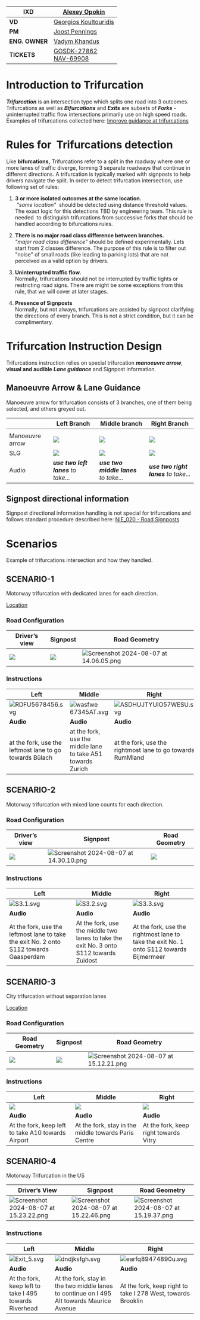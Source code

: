 | **IXD** | [Alexey Opokin](https://tomtom.atlassian.net/wiki/people/70121:e8cb7861-9079-4b92-b96d-bfe8cd882680?ref=confluence)                                                                                                                                                                                                                                                                       |
|---|-------------------------------------------------------------------------------------------------------------------------------------------------------------------------------------------------------------------------------------------------------------------------------------------------------------------------------------------------------------------------------------------|
| **VD** | [Georgios Koultouridis](https://tomtom.atlassian.net/wiki/people/5be2fd44649a737c2342afbe?ref=confluence)                                                                                                                                                                                                                                                                                 |
| **PM** | [Joost Pennings](https://tomtom.atlassian.net/wiki/people/712020:a6d50cb1-97be-4a9a-a279-3fbb3e2e1799?ref=confluence)                                                                                                                                                                                                                                                                     |
| **ENG. OWNER** | [Vadym Khandus](https://tomtom.atlassian.net/wiki/people/712020:2b00ecb1-a543-4410-818c-575056da8b84?ref=confluence)                                                                                                                                                                                                                                                                      |
| **TICKETS** | [GOSDK\-27862](https://tomtom.atlassian.net/browse/GOSDK-27862?src=confmacro)<br>[NAV\-69908](https://tomtom.atlassian.net/browse/NAV-69908?src=confmacro)  |

**Introduction to Trifurcation**
================================

_**Trifurcation**_ is an intersection type which splits one road into 3 outcomes. Trifurcations as well as _**Bifurcations**_ and _**Exits**_ are subsets of _**Forks**_ - uninterrupted traffic flow intersections primarily use on high speed roads. Examples of trifurcations collected here: [Improve guidance at trifurcations](https://tomtom.atlassian.net/wiki/spaces/~khandus/pages/213188826/Improve+guidance+at+trifurcations)

**Rules for  Trifurcations detection**
======================================

Like **bifurcations,** Trifurcations refer to a split in the roadway where one or more lanes of traffic diverge, forming 3 separate roadways that continue in different directions. A trifurcation is typically marked with signposts to help drivers navigate the split. In order to detect trifurcation intersection, use following set of rules:  

1.  **3 or more isolated outcomes at the same location.**  
     _"same location"_  should be detected using distance threshold values. The exact logic for this detections TBD by engineering team. This rule is needed  to distinguish trifurcations from successive forks that should be handled according to bifurcations rules.  
      
    
2.  **There is no major road class difference between branches.**  
    _"major road class difference"_ should be defined experimentally. Lets start from 2 classes difference. The purpose of this rule is to filter out "noise" of small roads (like leading to parking lots) that are not perceived as a valid option by drivers.  
      
    
3.  **Uninterrupted traffic flow.**  
    Normally, trifurcations should not be interrupted by traffic lights or restricting road signs. There are might be some exceptions from this rule, that we will cover at later stages.  
      
    
4.  **Presence of Signposts**  
    Normally, but not always, trifurcations are assisted by signpost clarifying the directions of every branch. This is not a strict condition, but it can be complimentary.
    

Trifurcation Instruction Design
===============================

Trifurcations instruction relies on special trifurcation _**manoeuvre arrow**_, **visual and audible** _**Lane guidance**_ and Signpost information.

  
  
**Manoeuvre Arrow &amp; Lane Guidance**
-----------------------------------------

Manoeuvre arrow for trifurcation consists of 3 branches, one of them being selected, and others greyed out.

|  | **Left Branch** | **Middle branch** | **Right Branch** |
|---|---|---|---|
|  |  |  |  |
| Manoeuvre arrow | ![](images/157718204.png) | ![](images/157718201.png) | ![](images/157718202.png) |
| SLG | ![](images/157718195.png) | ![](images/157718193.png) | ![](images/157718191.png) |
| Audio | ***use two left lanes** to take...* | ***use two middle lanes** to take...* | ***use two right lanes** to take...* |

**Signpost directional information**
------------------------------------

Signpost directional information handling is not special for trifurcations and follows standard procedure described here: [NIE\_020 - Road Signposts](https://github.com/tomtom-internal/nie-ux-spec/blob/main/Guidance%20Framework%20-%20Methods%20%26%20Components/Road%20Signposts/Road_Signposts.md)

Scenarios
=========

Example of trifurcations intersection and how they handled.

SCENARIO-1
----------

Motorway trifurcation with dedicated lanes for each direction.

[Location](https://www.google.com/maps/@47.4486264,8.5674592,3a,75y,102.45h,90t/data=!3m6!1e1!3m4!1sAF-G7lJKZsJrCHeWSizFEA!2e0!7i13312!8i6656?entry=ttu)

### Road Configuration

| **Driver’s view** | **Signpost** | **Road Geometry** |
|---|---|---|
| ![](images/157718260.png) | ![](images/157718259.png) | ![Screenshot 2024-08-07 at 14.06.05.png](images/290005648.png) |

### **Instructions**

| **Left** | **Middle** | **Right** |
|---|---|---|
| ![RDFU5678456.svg](images/382861386.svg) | ![wasfwe 67345AT.svg](images/382959800.svg) | ![ASDHUJTYUIO57WESU.svg](images/382861392.svg) |
| **Audio** | **Audio** | **Audio** |
| at the fork, use the leftmost lane to go towards Bülach | at the fork, use the middle lane to take A51 towards Zurich | at the fork, use the rightmost lane to go towards RumMland |

SCENARIO-2
----------

Motorway trifurcation with mixed lane counts for each direction.  

### Road Configuration

| **Driver’s view** | **Signpost** | **Road Geometry** |
|---|---|---|
| ![](images/157718460.png) | ![Screenshot 2024-08-07 at 14.30.10.png](images/289584987.png) | ![](images/157718461.png) |

### **Instructions**

| **Left** | **Middle** | **Right** |
|---|---|---|
| ![S3.1.svg](images/382243342.svg) | ![S3.2.svg](images/382243362.svg) | ![S3.3.svg](images/381623937.svg) |
| **Audio** | **Audio** | **Audio** |
| At the fork, use the leftmost lane to take the exit No. 2 onto S112 towards Gaasperdam | At the fork, use the middle two lanes to take the exit No. 3 onto S112 towards Zuidost | At the fork, use the rightmost lane to take the exit No. 1 onto S112 towards Bijmermeer |

  
  
  
  
SCENARIO-3
----------------------

City trifurcation without separation lanes  
  
[Location](https://www.google.com/maps/@48.8281351,2.3922637,3a,75y,298.84h,83.87t/data=!3m6!1e1!3m4!1s-Sos8Ml4jwW6uaqgI9NtIA!2e0!7i16384!8i8192?entry=ttu)  
  

### Road Configuration

| **Road Geometry** | **Signpost** | **Road Geometry** |
|---|---|---|
| ![](images/157718216.png) | ![](images/157718218.png) | ![Screenshot 2024-08-07 at 15.12.21.png](images/289907270.png) |

  

### **Instructions**

| **Left** | **Middle** | **Right** |
|---|---|---|
| ![](images/157718208.png) | ![](images/157718206.png) | ![](images/157718205.png) |
| **Audio** | **Audio** | **Audio** |
| At the fork, keep left to take A10 towards Airport | At the fork, stay in the middle towards Paris Centre | At the fork, keep right towards Vitry |

SCENARIO-4
----------

Motorway Trifurcation in the US

| **Driver’s View** | **Signpost** | **Road Geometry** |
|---|---|---|
| ![Screenshot 2024-08-07 at 15.23.22.png](images/289907572.png) | ![Screenshot 2024-08-07 at 15.22.46.png](images/289776464.png) | ![Screenshot 2024-08-07 at 15.19.37.png](images/289841886.png) |

### **Instructions**

| **Left** | **Middle** | **Right** |
|---|---|---|
| ![Exit_5.svg](images/289972553.svg) | ![dndjksfgh.svg](images/289619163.svg) | ![earfq89474890u.svg](images/290038919.svg) |
| **Audio** | **Audio** | **Audio** |
| At the fork, keep left to take I 495 towards Riverhead | At the fork, stay in the two middle lanes to continue on I 495 Alt towards Maurice Avenue | At the fork, keep right to take I 278 West, towards Brooklin |